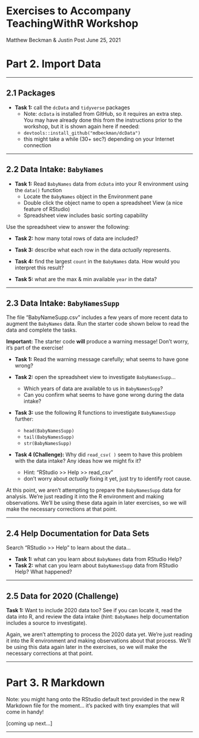 Exercises to Accompany TeachingWithR Workshop
================
Matthew Beckman & Justin Post
June 25, 2021

# Part 2. Import Data

<hr>

## 2.1 Packages

  - **Task 1:** call the `dcData` and `tidyverse` packages
      - Note: `dcData` is installed from GitHub, so it requires an extra
        step. You may have already done this from the instructions prior
        to the workshop, but it is shown again here if needed:
      - `devtools::install_github("mdbeckman/dcData")`
      - this might take a while (30+ sec?) depending on your Internet
        connection

<hr>

## 2.2 Data Intake: `BabyNames`

  - **Task 1:** Read `BabyNames` data from `dcData` into your R
    environment using the `data()` function
      - Locate the `BabyNames` object in the Environment pane  
      - Double click the object name to open a spreadsheet View (a nice
        feature of RStudio)  
      - Spreadsheet view includes basic sorting capability

Use the spreadsheet view to answer the following:

  - **Task 2:** how many total rows of data are included?

  - **Task 3:** describe what each row in the data *actually*
    represents.

  - **Task 4:** find the largest `count` in the `BabyNames` data. How
    would you interpret this result?

  - **Task 5:** what are the max & min available `year` in the data?

<hr>

## 2.3 Data Intake: `BabyNamesSupp`

The file “BabyNameSupp.csv” includes a few years of more recent data to
augment the `BabyNames` data. Run the starter code shown below to read
the data and complete the tasks.

**Important:** The starter code **will** produce a warning message\!
Don’t worry, it’s part of the exercise\!

  - **Task 1:** Read the warning message carefully; what seems to have
    gone wrong?

  - **Task 2:** open the spreadsheet view to investigate
    `BabyNamesSupp`…
    
      - Which years of data are available to us in `BabyNamesSupp`?
      - Can you confirm what seems to have gone wrong during the data
        intake?

  - **Task 3:** use the following R functions to investigate
    `BabyNamesSupp` further:
    
      - `head(BabyNamesSupp)`
      - `tail(BabyNamesSupp)`
      - `str(BabyNamesSupp)`

  - **Task 4 (Challenge):** Why did `read_csv( )` seem to have this
    problem with the data intake? Any ideas how we might fix it?
    
      - Hint: “RStudio \>\> Help \>\> read\_csv”
      - don’t worry about *actually* fixing it yet, just try to identify
        root cause.

At this point, we aren’t attempting to prepare the `BabyNamesSupp` data
for analysis. We’re just reading it into the R environment and making
observations. We’ll be using these data again in later exercises, so we
will make the necessary corrections at that point.

<hr>

## 2.4 Help Documentation for Data Sets

Search “RStudio \>\> Help” to learn about the data…

  - **Task 1:** what can you learn about `BabyNames` data from RStudio
    Help?
  - **Task 2:** what can you learn about `BabyNamesSupp` data from
    RStudio Help? What happened?

<hr>

## 2.5 Data for 2020 (Challenge)

**Task 1:** Want to include 2020 data too? See if you can locate it,
read the data into R, and review the data intake (hint: `BabyNames` help
documentation includes a source to investigate).

Again, we aren’t attempting to process the 2020 data yet. We’re just
reading it into the R environment and making observations about that
process. We’ll be using this data again later in the exercises, so we
will make the necessary corrections at that point.

<hr>

# Part 3. R Markdown

Note: you might hang onto the RStudio default text provided in the new R
Markdown file for the moment… it’s packed with tiny examples that will
come in handy\!

\[coming up next…\]

<hr>
